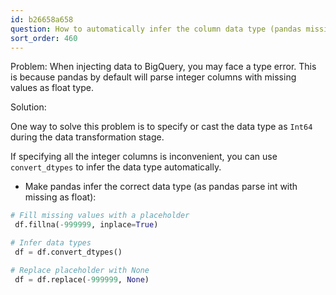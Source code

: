 ```yaml
---
id: b26658a658
question: How to automatically infer the column data type (pandas missing value issues)?
sort_order: 460
---
```


Problem: When injecting data to BigQuery, you may face a type error. This is because pandas by default will parse integer columns with missing values as float type.

Solution:

One way to solve this problem is to specify or cast the data type as `Int64` during the data transformation stage.

If specifying all the integer columns is inconvenient, you can use `convert_dtypes` to infer the data type automatically.

- Make pandas infer the correct data type (as pandas parse int with missing as float):

```python
# Fill missing values with a placeholder
 df.fillna(-999999, inplace=True)

# Infer data types
 df = df.convert_dtypes()

# Replace placeholder with None
 df = df.replace(-999999, None)
```